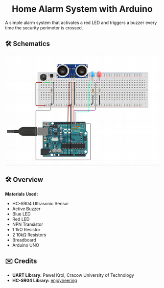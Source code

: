 <h1 align="center"> Home Alarm System with Arduino </h2>


A simple alarm system that activates a red LED and triggers a buzzer every time the security perimeter is crossed. 

## :hammer_and_wrench: Schematics

<p align="center">

  <img src="https://github.com/danielammartins/home_alarm/blob/main/circuit.png" alt="Material Bread logo">

</p>

## :hammer_and_wrench: Overview

**Materials Used:**
- HC-SR04 Ultrasonic Sensor
- Active Buzzer
- Blue LED
- Red LED
- NPN Transistor
- 1 1kΩ Resistor
- 2 10kΩ Resistors
- Breadboard
- Arduino UNO

## :envelope: Credits

- **UART Library:** Pawel Krol, Cracow University of Technology
- **HC-SR04 Library:** [enjoyneering](https://github.com/enjoyneering/HCSR04)
